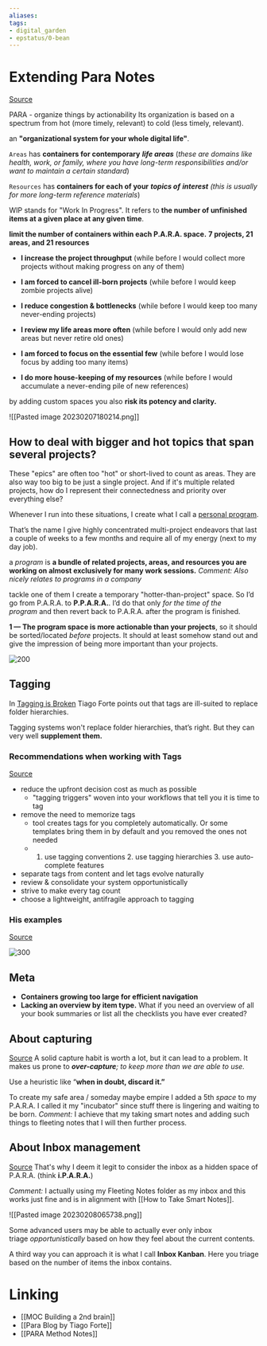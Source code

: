 ```yaml
---
aliases: 
tags: 
- digital_garden
- epstatus/0-bean
---
```

# Extending Para  Notes
[Source](https://fractalproductivity.substack.com/p/paramore?ck_subscriber_id=1758824896)

PARA - organize things by actionability
Its organization is based on a spectrum from hot (more timely, relevant) to cold (less timely, relevant).

an **"organizational system for your whole digital life"**.

`Areas` has **containers for contemporary** _**life areas**_ (_these are domains like health, work, or family, where you have long-term responsibilities and/or want to maintain a certain standard_)

`Resources` has **containers for each of your** _**topics of**_ _**interest** (this is usually for more long-term reference materials_)

WIP stands for "Work In Progress". It refers to **the number of unfinished items at a given place at any given time**.

**limit the number of containers within each P.A.R.A. space.**
**7 projects, 21 areas, and 21 resources**

-   **I increase the project throughput** (while before I would collect more projects without making progress on any of them)
    
-   **I am forced to cancel ill-born projects** (while before I would keep zombie projects alive)
    
-   **I reduce congestion & bottlenecks** (while before I would keep too many never-ending projects)
    
-   **I review my life areas more often** (while before I would only add new areas but never retire old ones)
    
-   **I am forced to focus on the essential few** (while before I would lose focus by adding too many items)
    
-   **I do more house-keeping of my resources** (while before I would accumulate a never-ending pile of new references)


by adding custom spaces you also **risk its potency and clarity.**



![[Pasted image 20230207180214.png]]

## How to deal with bigger and hot topics that span several projects?
These "epics" are often too "hot" or short-lived to count as areas. They are also way too big to be just a single project. And if it's multiple related projects, how do I represent their connectedness and priority over everything else?

Whenever I run into these situations, I create what I call a [personal program](https://fractalproductivity.substack.com/p/the-personal-program).

That’s the name I give highly concentrated multi-project endeavors that last a couple of weeks to a few months and require all of my energy (next to my day job).

a _program_ is **a bundle of related projects, areas, and resources you are working on almost exclusively for many work sessions.**   *Comment: Also nicely relates to programs in a company* 

tackle one of them I create a temporary "hotter-than-project" space. So I’d go from P.A.R.A. to **P.P.A.R.A.**. I’d do that only _for the time of the program_ and then revert back to P.A.R.A. after the program is finished.

**1 — The program space is more actionable than your projects**, so it should be sorted/located _before_ projects. It should at least somehow stand out and give the impression of being more important than your projects.

![200](Pasted%20image%2020230207181004.png)

## Tagging
In [Tagging is Broken](https://fortelabs.co/blog/tagging-is-broken) Tiago Forte points out that tags are ill-suited to replace folder hierarchies.

Tagging systems won't replace folder hierarchies, that’s right. But they can very well **supplement them.**

### Recommendations when working with Tags
[Source](https://fractalproductivity.substack.com/p/paramore-4-the-meta-layer?sd=pf)
+ reduce the upfront decision cost as much as possible
	+ "tagging triggers" woven into your workflows that tell you it is time to tag
+ remove the need to memorize tags
	+ tool creates tags for you completely automatically. Or some templates bring them in by default and you removed the ones not needed
	+ 1. use tagging conventions 2. use tagging hierarchies 3. use auto-complete features
+ separate tags from content and let tags evolve naturally
+ review & consolidate your system opportunistically
+ strive to make every tag count
+ choose a lightweight, antifragile approach to tagging

### His examples
[Source](https://fractalproductivity.substack.com/p/paramore-4-the-meta-layer-supplementary)

![300](Pasted%20image%2020230208070044.png)

## Meta
+ **Containers growing too large for efficient navigation**
+ **Lacking an overview by item type.** What if you need an overview of all your book summaries or list all the checklists you have ever created?

## About capturing
[Source](https://fractalproductivity.substack.com/p/paramore-5-paria-unlocking-the-incubator)
A solid capture habit is worth a lot, but it can lead to a problem. It makes us prone to _**over-capture**; to keep more than we are able to use._

Use a heuristic like “**when in doubt, discard it.”**

To create my safe area / someday maybe empire I added a 5th _space_ to my P.A.R.A. I called it my "incubator" since stuff there is lingering and waiting to be born.
*Comment:* I achieve that my taking smart notes and adding such things to fleeting notes that I will then further process.

## About Inbox management
[Source](https://fractalproductivity.substack.com/p/paramore-6-inbox-management)
That's why I deem it legit to consider the inbox as a hidden space of P.A.R.A. (think **i.P.A.R.A.**)

*Comment:* I actually using my Fleeting Notes folder as my inbox and this works just fine and is in alignment with  [[How to Take Smart Notes]].

![[Pasted image 20230208065738.png]]

Some advanced users may be able to actually ever only inbox triage _opportunistically_ based on how they feel about the current contents.

A third way you can approach it is what I call **Inbox Kanban**. Here you triage based on the number of items the inbox contains.

# Linking
+ [[MOC Building a 2nd brain]]
+ [[Para Blog by Tiago Forte]]
+ [[PARA Method Notes]]